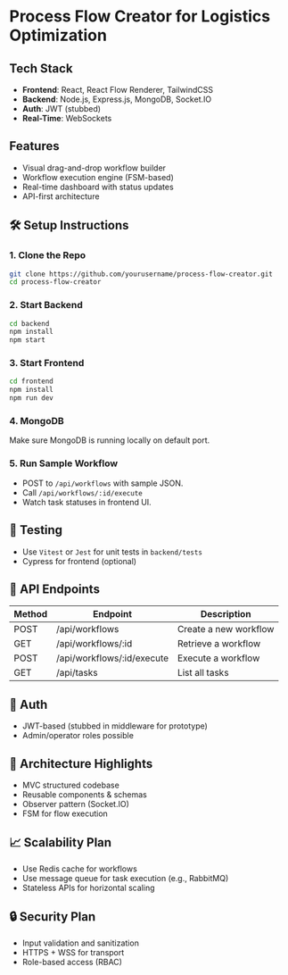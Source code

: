 # Process Flow Creator for Logistics Optimization

## Tech Stack

- **Frontend**: React, React Flow Renderer, TailwindCSS
- **Backend**: Node.js, Express.js, MongoDB, Socket.IO
- **Auth**: JWT (stubbed)
- **Real-Time**: WebSockets

## Features

- Visual drag-and-drop workflow builder
- Workflow execution engine (FSM-based)
- Real-time dashboard with status updates
- API-first architecture

## 🛠️ Setup Instructions

### 1. Clone the Repo

```bash
git clone https://github.com/yourusername/process-flow-creator.git
cd process-flow-creator
```

### 2. Start Backend

```bash
cd backend
npm install
npm start
```

### 3. Start Frontend

```bash
cd frontend
npm install
npm run dev
```

### 4. MongoDB

Make sure MongoDB is running locally on default port.

### 5. Run Sample Workflow

- POST to `/api/workflows` with sample JSON.
- Call `/api/workflows/:id/execute`
- Watch task statuses in frontend UI.

## 🧪 Testing

- Use `Vitest` or `Jest` for unit tests in `backend/tests`
- Cypress for frontend (optional)

## 🧰 API Endpoints

| Method | Endpoint                   | Description           |
| ------ | -------------------------- | --------------------- |
| POST   | /api/workflows             | Create a new workflow |
| GET    | /api/workflows/:id         | Retrieve a workflow   |
| POST   | /api/workflows/:id/execute | Execute a workflow    |
| GET    | /api/tasks                 | List all tasks        |

## 🔐 Auth

- JWT-based (stubbed in middleware for prototype)
- Admin/operator roles possible

## 🧠 Architecture Highlights

- MVC structured codebase
- Reusable components & schemas
- Observer pattern (Socket.IO)
- FSM for flow execution

## 📈 Scalability Plan

- Use Redis cache for workflows
- Use message queue for task execution (e.g., RabbitMQ)
- Stateless APIs for horizontal scaling

## 🔒 Security Plan

- Input validation and sanitization
- HTTPS + WSS for transport
- Role-based access (RBAC)
